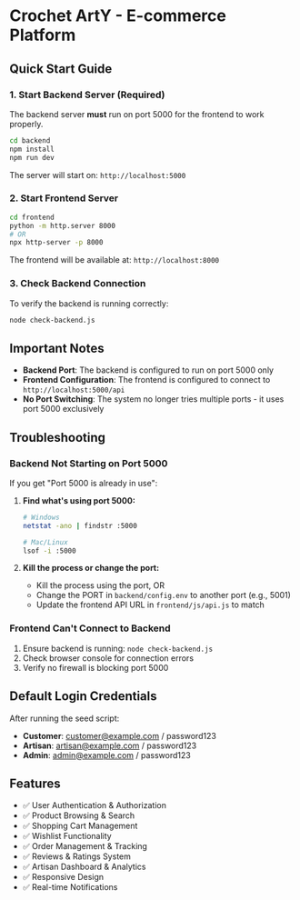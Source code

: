 # Crochet ArtY - E-commerce Platform

## Quick Start Guide

### 1. Start Backend Server (Required)
The backend server **must** run on port 5000 for the frontend to work properly.

```bash
cd backend
npm install
npm run dev
```

The server will start on: `http://localhost:5000`

### 2. Start Frontend Server
```bash
cd frontend
python -m http.server 8000
# OR
npx http-server -p 8000
```

The frontend will be available at: `http://localhost:8000`

### 3. Check Backend Connection
To verify the backend is running correctly:

```bash
node check-backend.js
```

## Important Notes

- **Backend Port**: The backend is configured to run on port 5000 only
- **Frontend Configuration**: The frontend is configured to connect to `http://localhost:5000/api`
- **No Port Switching**: The system no longer tries multiple ports - it uses port 5000 exclusively

## Troubleshooting

### Backend Not Starting on Port 5000
If you get "Port 5000 is already in use":

1. **Find what's using port 5000:**
   ```bash
   # Windows
   netstat -ano | findstr :5000
   
   # Mac/Linux
   lsof -i :5000
   ```

2. **Kill the process or change the port:**
   - Kill the process using the port, OR
   - Change the PORT in `backend/config.env` to another port (e.g., 5001)
   - Update the frontend API URL in `frontend/js/api.js` to match

### Frontend Can't Connect to Backend
1. Ensure backend is running: `node check-backend.js`
2. Check browser console for connection errors
3. Verify no firewall is blocking port 5000

## Default Login Credentials

After running the seed script:

- **Customer**: customer@example.com / password123
- **Artisan**: artisan@example.com / password123
- **Admin**: admin@example.com / password123

## Features

- ✅ User Authentication & Authorization
- ✅ Product Browsing & Search
- ✅ Shopping Cart Management
- ✅ Wishlist Functionality
- ✅ Order Management & Tracking
- ✅ Reviews & Ratings System
- ✅ Artisan Dashboard & Analytics
- ✅ Responsive Design
- ✅ Real-time Notifications